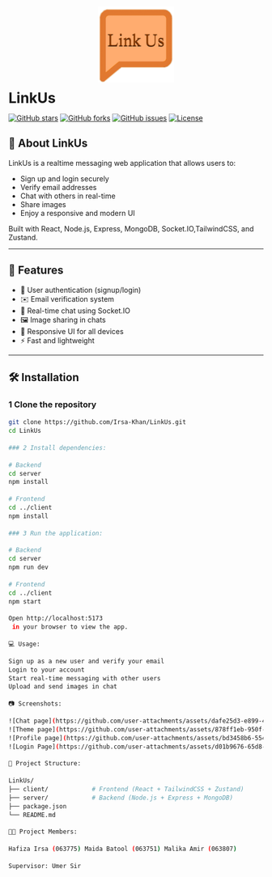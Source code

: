 <p align="center">
  <img src="https://github.com/Irsa-Khan/LinkUs/raw/main/frontend/public/logo.png" alt="LinkUs Logo" width="150" style="vertical-align: middle;" />
  <strong><h1 style="display: inline; vertical-align: middle;">LinkUs</h1></strong>
</p>



[![GitHub stars](https://img.shields.io/github/stars/Irsa-Khan/LinkUs?style=social)](https://github.com/Irsa-Khan/LinkUs/stargazers)
[![GitHub forks](https://img.shields.io/github/forks/Irsa-Khan/LinkUs?style=social)](https://github.com/Irsa-Khan/LinkUs/network/members)
[![GitHub issues](https://img.shields.io/github/issues/Irsa-Khan/LinkUs)](https://github.com/Irsa-Khan/LinkUs/issues)
[![License](https://img.shields.io/badge/license-MIT-blue.svg)](LICENSE)

## 📖 About LinkUs

LinkUs is a realtime messaging web application that allows users to:

- Sign up and login securely
- Verify email addresses
- Chat with others in real-time
- Share images
- Enjoy a responsive and modern UI  

Built with React, Node.js, Express, MongoDB, Socket.IO,TailwindCSS, and Zustand.

---

## 🚀 Features

- 🔐 User authentication (signup/login)  
- ✉️ Email verification system  
- 💬 Real-time chat using Socket.IO  
- 🖼️ Image sharing in chats  
- 📱 Responsive UI for all devices  
- ⚡ Fast and lightweight  

---

## 🛠️ Installation

### 1 Clone the repository

```bash
git clone https://github.com/Irsa-Khan/LinkUs.git
cd LinkUs

### 2 Install dependencies:

# Backend
cd server
npm install

# Frontend
cd ../client
npm install

### 3 Run the application:

# Backend
cd server
npm run dev

# Frontend
cd ../client
npm start

Open http://localhost:5173
 in your browser to view the app.

💻 Usage:

Sign up as a new user and verify your email
Login to your account
Start real-time messaging with other users
Upload and send images in chat

📷 Screenshots:

![Chat page](https://github.com/user-attachments/assets/dafe25d3-e899-485d-b544-59d594c1de4b)
![Theme page](https://github.com/user-attachments/assets/878ff1eb-950f-4071-85bb-3c1dd3964b8a)
![Profile page](https://github.com/user-attachments/assets/bd3458b6-554b-4835-8b85-0f5729ff4cb4)
![Login Page](https://github.com/user-attachments/assets/d01b9676-65d8-4864-991a-05866e8e56c7)

📂 Project Structure:

LinkUs/
├── client/            # Frontend (React + TailwindCSS + Zustand)
├── server/            # Backend (Node.js + Express + MongoDB)
├── package.json
└── README.md

👩‍💻 Project Members:

Hafiza Irsa (063775) Maida Batool (063751) Malika Amir (063807)

Supervisor: Umer Sir
